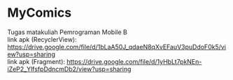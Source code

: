 # MyComics  
Tugas matakuliah Pemrograman Mobile B  
link apk (RecyclerView): https://drive.google.com/file/d/1bLaA50J_qdaeN8qXvEFauV3puDdoF0k5/view?usp=sharing  
link apk (Fragment): https://drive.google.com/file/d/1yHbLt7pkNEn-iZeP2_YlfsfpDdncmDb2/view?usp=sharing
